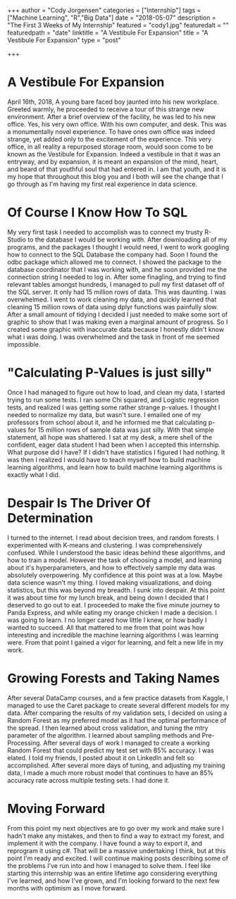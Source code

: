 +++
author = "Cody Jorgensen"
categories = ["Internship"]
tags = ["Machine Learning", "R","Big Data"]
date = "2018-05-07"
description = "The First 3 Weeks of My Internship"
featured = "cody1.jpg"
featuredalt = ""
featuredpath = "date"
linktitle = "A Vestibule For Expansion"
title = "A Vestibule For Expansion"
type = "post"

+++

# A Vestibule For Expansion
  April 16th, 2018, A young bare faced boy jaunted into his new workplace. Greeted warmly, he proceeded to receive a tour of this strange new environment. After a brief overview of the facility, he was led to his new office. Yes, his very own office. With his own computer, and desk. This was a monumentally novel experience. To have ones own office was indeed strange, yet added only to the excitement of the experience. This very office, in all reality a repurposed storage room, would soon come to be known as the Vestibule for Expansion. Indeed a vestibule in that it was an entryway, and by expansion, it is meant an expansion of the mind, heart, and beard of that youthful soul that had entered in. I am that youth, and it is my hope that throughout this blog you and I both will see the change that I go through as I'm having my first real experience in data science. 

# Of Course I Know How To SQL

  My very first task I needed to accomplish was to connect my trusty R-Studio to the database I would be working with. After downloading all of my programs, and the packages I thought I would need, I went to work googling how to connect to the SQL Database the company had. Soon I found the odbc package which allowed me to connect. I showed the package to the database coordinator that I was working with, and he soon provided me the connection string I needed to log in. After some finagling, and trying to find relevant tables amongst hundreds, I managed to pull my first dataset off of the SQL server. It only had 15 million rows of data. This was daunting. I was overwhelmed. I went to work cleaning my data, and quickly learned that cleaning 15 million rows of data using dplyr functions was painfully slow. After a small amount of tidying I decided I just needed to make some sort of graphic to show that I was making even a marginal amount of progress. So I created some graphic with inaccurate data because I honestly didn't know what i was doing. I was overwhelmed and the task in front of me seemed impossible. 
  
# "Calculating P-Values is just silly"

  Once I had managed to figure out how to load, and clean my data, I started trying to run some tests. I ran some Chi squared, and Logistic regression tests, and realized I was getting some rather strange p-values. I thought I needed to normalize my data, but wasn't sure. I emailed one of my professors from school about it, and he informed me that calculating p-values for 15 million rows of sample data was just silly. With that simple statement, all hope was shattered. I sat at my desk, a mere shell of the confident, eager data student I had been when I accepted this internship. What purpose did I have? If I didn't have statistics I figured I had nothing. It was then I realized I would have to teach myself how to build machine learning algorithms, and learn how to build machine learning algorithms is exactly what I did.
  
# Despair Is The Driver Of Determination

  I turned to the internet. I read about decision trees, and random forests. I experimented with K-means and clustering. I was comprehensively confused. While I understood the basic ideas behind these algorithms, and how to train a model. However the task of choosing a model, and learning about it's hyperparameters, and how to effectively sample my data was absolutely overpowering. My confidence at this point was at a low. Maybe data science wasn't my thing. I loved making visualizations, and doing statistics, but this was beyond my breadth. I sunk into despair. At this point it was about time for my lunch break, and being down I decided that I deserved to go out to eat. I proceeded to make the five minute journey to Panda Express, and while eating my orange chicken I made a decision. I was going to learn. I no longer cared how little I knew, or how badly I wanted to succeed. All that mattered to me from that point was how interesting and incredible the machine learning algorithms I was learning were. From that point I gained a vigor for learning, and felt a new life in my work.
  
# Growing Forests and Taking Names

  After several DataCamp courses, and a few practice datasets from Kaggle, I managed to use the Caret package to create several different models for my data. After comparing the results of my validation sets, I decided on using a Random Forest as my preferred model as it had the optimal performance of the spread. I then learned about cross validation, and tuning the mtry parameter of the algorithm. I learned about sampling methods and Pre-Processing. After several days of work I managed to create a working Random Forest that could predict my test set with 85% accuracy. I was elated. I told my friends, I posted about it on LinkedIn and felt so accomplished. After several more days of tuning, and adjusting my training data, I made a much more robust model that continues to have an 85% accuracy rate across multiple testing sets. I had done it.
  
# Moving Forward

  From this point my next objectives are to go over my work and make sure I hadn't make any mistakes, and then to find a way to extract my forest, and implement it with the company. I have found a way to export it, and reprogram it using c#. That will be a massive undertaking I think, but at this point I'm ready and excited. I will continue making posts describing some of the problems I've run into and how I managed to solve them. I feel like starting this internship was an entire lifetime ago considering everything I've learned, and how I've grown, and I'm looking forward to the next few months with optimism as I move forward.

